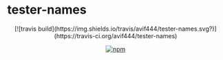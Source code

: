 # tester-names

<center>
[![travis build](https://img.shields.io/travis/avif444/tester-names.svg?)](https://travis-ci.org/avif444/tester-names)

[![npm](https://img.shields.io/npm/v/npm.svg)](https://www.npmjs.com/package/tester-names)
</center>
